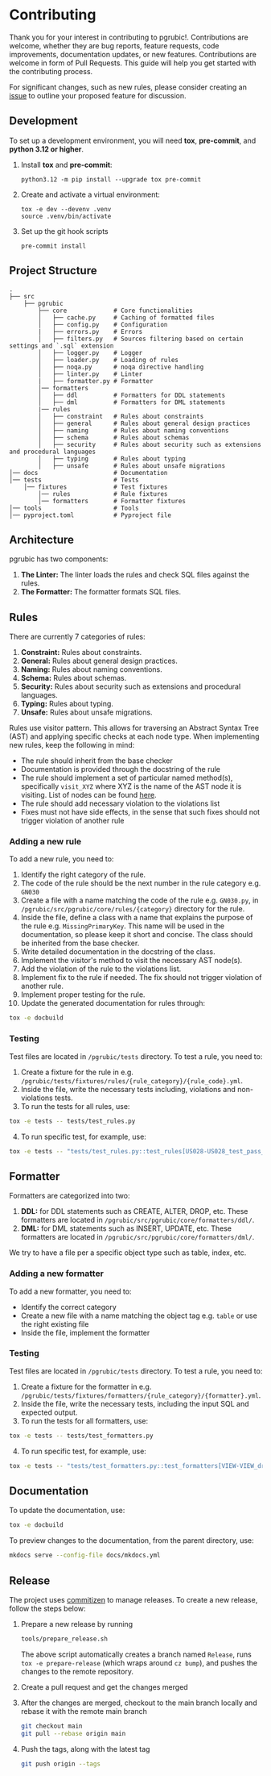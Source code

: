 # Contributing

Thank you for your interest in contributing to pgrubic!.
Contributions are welcome, whether they are bug reports, feature requests, code improvements, documentation updates, or new features. Contributions are welcome in form of Pull Requests. This guide will help you get started with the contributing process.

For significant changes, such as new rules, please consider creating an [issue](https://github.com/bolajiwahab/pgrubic/issues) to outline your proposed feature for discussion.

## Development

To set up a development environment, you will need **tox**, **pre-commit**, and **python 3.12 or higher**.

1. Install **tox** and **pre-commit**:

    ```console
    python3.12 -m pip install --upgrade tox pre-commit
    ```

2. Create and activate a virtual environment:

    ```console
    tox -e dev --devenv .venv
    source .venv/bin/activate
    ```

3. Set up the git hook scripts

    ```console
    pre-commit install
    ```

## Project Structure

```text
.
├── src
    ├── pgrubic
        ├── core             # Core functionalities
        │   ├── cache.py     # Caching of formatted files
        │   ├── config.py    # Configuration
        |   ├── errors.py    # Errors
        │   ├── filters.py   # Sources filtering based on certain settings and `.sql` extension
        │   ├── logger.py    # Logger
        │   ├── loader.py    # Loading of rules
        │   ├── noqa.py      # noqa directive handling
        │   ├── linter.py    # Linter
        |   ├── formatter.py # Formatter
        │── formatters
        │   ├── ddl          # Formatters for DDL statements
        │   ├── dml          # Formatters for DML statements
        |── rules
        │   ├── constraint   # Rules about constraints
        │   ├── general      # Rules about general design practices
        │   ├── naming       # Rules about naming conventions
        │   ├── schema       # Rules about schemas
        │   ├── security     # Rules about security such as extensions and procedural languages
        │   ├── typing       # Rules about typing
        │   ├── unsafe       # Rules about unsafe migrations
│── docs                     # Documentation
│── tests                    # Tests
    │── fixtures             # Test fixtures
        │── rules            # Rule fixtures
        │── formatters       # Formatter fixtures
│── tools                    # Tools
│── pyproject.toml           # Pyproject file
```

## Architecture

pgrubic has two components:

1. **The Linter:** The linter loads the rules and check SQL files against the rules.
2. **The Formatter:** The formatter formats SQL files.

## Rules

There are currently 7 categories of rules:

1. **Constraint:** Rules about constraints.
2. **General:** Rules about general design practices.
3. **Naming:** Rules about naming conventions.
4. **Schema:** Rules about schemas.
5. **Security:** Rules about security such as extensions and procedural languages.
6. **Typing:** Rules about typing.
7. **Unsafe:** Rules about unsafe migrations.

Rules use visitor pattern. This allows for traversing an Abstract Syntax Tree (AST) and applying specific checks at each node type. When implementing new rules, keep the following in mind:

- The rule should inherit from the base checker
- Documentation is provided through the docstring of the rule
- The rule should implement a set of particular named method(s), specifically `visit_XYZ` where XYZ is the name of the AST node it is visiting. List of nodes can be found [here](https://pglast.readthedocs.io/en/latest/ast.html).
- The rule should add necessary violation to the violations list
- Fixes must not have side effects, in the sense that such fixes should not trigger violation of another rule

### Adding a new rule

To add a new rule, you need to:

1. Identify the right category of the rule.
2. The code of the rule should be the next number in the rule category e.g. `GN030`
3. Create a file with a name matching the code of the rule e.g. `GN030.py`, in `/pgrubic/src/pgrubic/core/rules/{category}` directory for the rule.
4. Inside the file, define a class with a name that explains the purpose of the rule e.g. `MissingPrimaryKey`. This name will be used in the documentation, so please keep it short and concise. The class should be inherited from the base checker.
5. Write detailed documentation in the docstring of the class.
6. Implement the visitor's method to visit the necessary AST node(s).
7. Add the violation of the rule to the violations list.
8. Implement fix to the rule if needed. The fix should not trigger violation of another rule.
9. Implement proper testing for the rule.
10. Update the generated documentation for rules through:

```bash
tox -e docbuild
```

### Testing

Test files are located in `/pgrubic/tests` directory.
To test a rule, you need to:

1. Create a fixture for the rule in e.g. `/pgrubic/tests/fixtures/rules/{rule_category}/{rule_code}.yml`.
2. Inside the file, write the necessary tests including, violations and non-violations tests.
3. To run the tests for all rules, use:

```bash
tox -e tests -- tests/test_rules.py
```

4. To run specific test, for example, use:

```bash
tox -e tests -- "tests/test_rules.py::test_rules[US028-US028_test_pass_concurrent_materialized_view_refresh-test_case767]"
```

## Formatter

Formatters are categorized into two:

1. **DDL:** for DDL statements such as CREATE, ALTER, DROP, etc. These formatters are located in `/pgrubic/src/pgrubic/core/formatters/ddl/`.
2. **DML:** for DML statements such as INSERT, UPDATE, etc. These formatters are located in `/pgrubic/src/pgrubic/core/formatters/dml/`.

We try to have a file per a specific object type such as table, index, etc.

### Adding a new formatter

To add a new formatter, you need to:

- Identify the correct category
- Create a new file with a name matching the object tag e.g. `table` or use the right existing file
- Inside the file, implement the formatter

### Testing

Test files are located in `/pgrubic/tests` directory.
To test a rule, you need to:

1. Create a fixture for the formatter in e.g. `/pgrubic/tests/fixtures/formatters/{rule_category}/{formatter}.yml`.
2. Inside the file, write the necessary tests, including the input SQL and expected output.
3. To run the tests for all formatters, use:

```bash
tox -e tests -- tests/test_formatters.py
```

4. To run specific test, for example, use:

```bash
tox -e tests -- "tests/test_formatters.py::test_formatters[VIEW-VIEW_drop_view-test_case94]"
```

## Documentation

To update the documentation, use:

```bash
tox -e docbuild
```

To preview changes to the documentation, from the parent directory, use:

```bash
mkdocs serve --config-file docs/mkdocs.yml
```

## Release

The project uses [commitizen](https://commitizen-tools.github.io/commitizen/) to manage releases. To create a new release, follow the steps below:

1. Prepare a new release by running

    ```bash
    tools/prepare_release.sh
    ```

    The above script automatically creates a branch named `Release`, runs `tox -e prepare-release` (which wraps around `cz bump`), and pushes the changes to the remote repository.

2. Create a pull request and get the changes merged

3. After the changes are merged, checkout to the main branch locally and rebase it with the remote main branch

    ```bash
    git checkout main
    git pull --rebase origin main
    ```

4. Push the tags, along with the latest tag

    ```bash
    git push origin --tags
    ```
